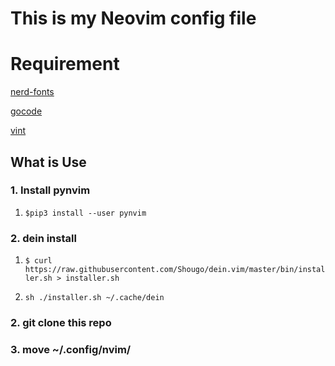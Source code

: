 # This is my Neovim config file

# Requirement

[nerd-fonts](https://github.com/ryanoasis/nerd-fonts)

[gocode](https://github.com/nsf/gocode)

[vint](https://github.com/Kuniwak/vint)

## What is Use

### 1. Install pynvim

1. ``` $pip3 install --user pynvim ```

### 2. dein install

1. ``` $ curl https://raw.githubusercontent.com/Shougo/dein.vim/master/bin/installer.sh > installer.sh ```

2. ```sh ./installer.sh ~/.cache/dein```

### 2. git clone this repo

### 3. move ~/.config/nvim/
